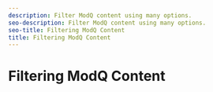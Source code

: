 ```yaml
---
description: Filter ModQ content using many options.
seo-description: Filter ModQ content using many options.
seo-title: Filtering ModQ Content
title: Filtering ModQ Content
---
```


# Filtering ModQ Content

